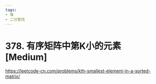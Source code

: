 ```yaml
---
tags:
- 堆
- 二分查找
---
```


# 378. 有序矩阵中第K小的元素 [Medium]

<https://leetcode-cn.com/problems/kth-smallest-element-in-a-sorted-matrix/>
